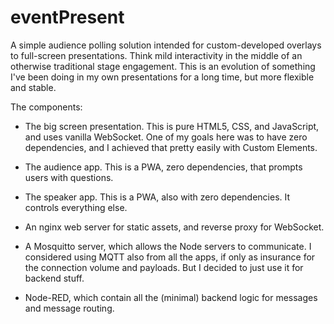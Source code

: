 # eventPresent

A simple audience polling solution intended for custom-developed overlays to full-screen
presentations. Think mild interactivity in the middle of an otherwise traditional stage 
engagement. This is an evolution of something I've been doing in my own presentations for
a long time, but more flexible and stable.

The components:

* The big screen presentation. This is pure HTML5, CSS, and JavaScript, and uses 
  vanilla WebSocket. One of my goals here was to have zero dependencies, and I achieved that
  pretty easily with Custom Elements.

* The audience app. This is a PWA, zero dependencies, that prompts users with questions.

* The speaker app. This is a PWA, also with zero dependencies. It controls everything else.

* An nginx web server for static assets, and reverse proxy for WebSocket.

* A Mosquitto server, which allows the Node servers to communicate. I considered using 
  MQTT also from all the apps, if only as insurance for the connection volume and payloads.
  But I decided to just use it for backend stuff.

* Node-RED, which contain all the (minimal) backend logic for messages and message
  routing.


